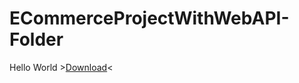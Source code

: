 # ECommerceProjectWithWebAPI-Folder
Hello World >[Download](https://github.com/talishesu/ECommerceProjectWithWebAPI-Folder/archive/refs/heads/main.zip)<
